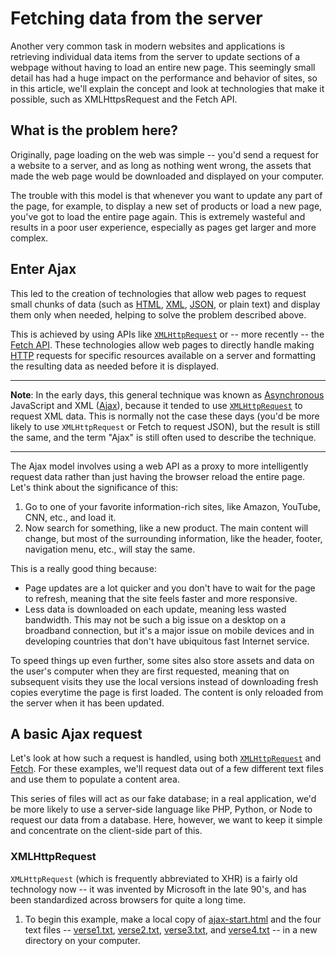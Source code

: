 # Fetching data from the server

Another very common task in modern websites and applications is retrieving individual data items from the server to update sections of a webpage without having to load an entire new page. This seemingly small detail has had a huge impact on the performance and behavior of sites, so in this article, we'll explain the concept and look at technologies that make it possible, such as XMLHttpsRequest and the Fetch API.

## What is the problem here?

Originally, page loading on the web was simple -- you'd send a request for a website to a server, and as long as nothing went wrong, the assets that made the web page would be downloaded and displayed on your computer.

The trouble with this model is that whenever you want to update any part of the page, for example, to display a new set of products or load a new page, you've got to load the entire page again. This is extremely wasteful and results in a poor user experience, especially as pages get larger and more complex.

## Enter Ajax

This led to the creation of technologies that allow web pages to request small chunks of data (such as [HTML](https://developer.mozilla.org/en-US/docs/Web/HTML), [XML](https://developer.mozilla.org/en-US/docs/Glossary/XML), [JSON](https://github.com/AndrewSRea/My_Learning_Port/tree/main/JavaScript/Intro_JS_Objects/Working_with_JSON#working-with-json), or plain text) and display them only when needed, helping to solve the problem described above.

This is achieved by using APIs like [`XMLHttpRequest`](https://developer.mozilla.org/en-US/docs/Web/API/XMLHttpRequest) or -- more recently -- the [Fetch API](https://developer.mozilla.org/en-US/docs/Web/API/Fetch_API). These technologies allow web pages to directly handle making [HTTP](https://developer.mozilla.org/en-US/docs/Web/HTTP) requests for specific resources available on a server and formatting the resulting data as needed before it is displayed.

<hr>

**Note**: In the early days, this general technique was known as [Asynchronous](https://developer.mozilla.org/en-US/docs/Glossary/Asynchronous) JavaScript and XML ([Ajax](https://developer.mozilla.org/en-US/docs/Glossary/AJAX)), because it tended to use [`XMLHttpRequest`](https://developer.mozilla.org/en-US/docs/Web/API/XMLHttpRequest) to request XML data. This is normally not the case these days (you'd be more likely to use `XMLHttpRequest` or Fetch to request JSON), but the result is still the same, and the term "Ajax" is still often used to describe the technique.

<hr>

The Ajax model involves using a web API as a proxy to more intelligently request data rather than just having the browser reload the entire page. Let's think about the significance of this:

1. Go to one of your favorite information-rich sites, like Amazon, YouTube, CNN, etc., and load it.
2. Now search for something, like a new product. The main content will change, but most of the surrounding information, like the header, footer, navigation menu, etc., will stay the same.

This is a really good thing because:

* Page updates are a lot quicker and you don't have to wait for the page to refresh, meaning that the site feels faster and more responsive.
* Less data is downloaded on each update, meaning less wasted bandwidth. This may not be such a big issue on a desktop on a broadband connection, but it's a major issue on mobile devices and in developing countries that don't have ubiquitous fast Internet service.

To speed things up even further, some sites also store assets and data on the user's computer when they are first requested, meaning that on subsequent visits they use the local versions instead of downloading fresh copies everytime the page is first loaded. The content is only reloaded from the server when it has been updated.

## A basic Ajax request

Let's look at how such a request is handled, using both [`XMLHttpRequest`](https://developer.mozilla.org/en-US/docs/Web/API/XMLHttpRequest) and [Fetch](https://developer.mozilla.org/en-US/docs/Web/API/Fetch_API). For these examples, we'll request data out of a few different text files and use them to populate a content area.

This series of files will act as our fake database; in a real application, we'd be more likely to use a server-side language like PHP, Python, or Node to request our data from a database. Here, however, we want to keep it simple and concentrate on the client-side part of this.

### XMLHttpRequest

`XMLHttpRequest` (which is frequently abbreviated to XHR) is a fairly old technology now -- it was invented by Microsoft in the late 90's, and has been standardized across browsers for quite a long time.

1. To begin this example, make a local copy of [ajax-start.html](https://github.com/mdn/learning-area/blob/master/javascript/apis/fetching-data/ajax-start.html) and the four text files -- [verse1.txt](https://github.com/mdn/learning-area/blob/master/javascript/apis/fetching-data/verse1.txt), [verse2.txt](https://github.com/mdn/learning-area/blob/master/javascript/apis/fetching-data/verse2.txt), [verse3.txt](https://github.com/mdn/learning-area/blob/master/javascript/apis/fetching-data/verse3.txt), and [verse4.txt](https://github.com/mdn/learning-area/blob/master/javascript/apis/fetching-data/verse4.txt) -- in a new directory on your computer.